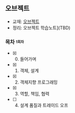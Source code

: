 ## 오브젝트

- 교재:  [오브젝트](https://www.aladin.co.kr/shop/wproduct.aspx?ItemId=193681076)
- 정리:  오브젝트 학습노트](TBD)

### 목차 <sub><sup>1회차</sup></sub>

- [x] 0. 들어가며
- [x] 1. 객체, 설계
- [x] 2. 객체지향 프로그래밍
- [x] 3. 역할, 책임, 협력
- [ ] 4. 설계 품질과 트레이드 오프
